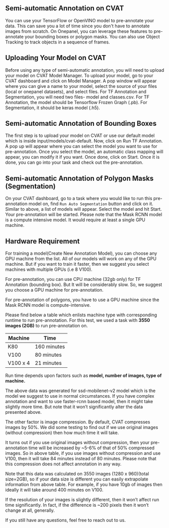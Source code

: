 ## Semi-automatic Annotation on CVAT

You can use your TensorFlow or OpenVINO model to pre-annotate your data. This can save you a lot of time since you don't have to annotate images from scratch. On Onepanel, you can leverage these features to pre-annotate your bounding boxes or polygon masks. You can also use Object Tracking to track objects in a sequence of frames.

## Uploading Your Model on CVAT
Before using any type of semi-automatic annotation, you will need to upload your model on CVAT Model Manager. To upload your model, go to your CVAT dashboard and click on Model Manager. A pop window will appear where you can give a name to your model, select the source of your files (local or onepanel datasets), and select files. For TF Annotation and Segmentation, you will need two files- model and classes.csv. For TF Annotation, the model should be Tensorflow Frozen Graph (.pb). For Segmentation, it should be keras model (.h5).

## Semi-automatic Annotation of Bounding Boxes
The first step is to upload your model on CVAT or use our default model which is inside input/models/cvat-default. Now, click on Run TF Annotation. A pop up will appear where you can select the model you want to use for pre-annotation. Once you select the model, an automatic class mapping will appear, you can modify it if you want. Once done, click on Start. Once it is done, you can go into your task and check out the pre-annotation.

## Semi-automatic Annotation of Polygon Masks (Segmentation)
On your CVAT dashboard, go to a task where you would like to run this pre-annotation model on, find `Run Auto Segmentation` button and click on it. Similar to above, a list of models will appear. Select the model and hit Start. Your pre-annotation will be started.
Please note that the Mask RCNN model is a compute intensive model. It would require at least a single GPU machine.

## Hardware Requirement 
For training a model(Create New Annotation Model), you can choose any GPU machine from the list. All of our models will work on any of the GPU machine. But if you want to train it faster, then we suggest you select machines with multiple GPUs (i.e 8 V100).

For pre-annotation, you can use CPU machine (32gb only) for TF Annotation (bounding box). But It will be considerably slow. So, we suggest you choose a GPU machine for pre-annotation. 

For pre-annotation of polygons, you have to use a GPU machine since the Mask RCNN model is compute-intensive.

Please find below a table which enlists machine type with corresponding runtime to run pre-annotation.
For this test, we used a task with **3550 images (2GB)** to run pre-annotation on.

Machine     | Time     
------------|---------------
K80         | 160 minutes  
V100        | 80 minutes 
V100 x 4    | 21 minutes 

Run time depends upon factors such as **model, number of images, type of machine.**

The above data was generated for ssd-mobilenet-v2 model which is the model we suggest to use in normal circumstances. If you have complex annotation and want to use faster-rcnn based model, then it might take slightly more time. But note that it won’t significantly alter the data presented above.

The other factor is image compression. By default, CVAT compresses images  by 50%. We did some testing to find out if we use original images (without compression) then how much time it will take.

It turns out if you use original images without compression, then your pre-annotation time will be increased by ~5-6% of that of 50% compressed images. So in above table, if you use images without compression and use V100, then it will take 84 minutes instead of 80 minutes. Please note that this compression does not affect annotation in any way.

Note that this data was calculated on 3550 images (1280 x 960)(total size=2GB), so if your data size is different you can easily extrapolate information from above table. For example, if you have 10gb of images then ideally it will take around 400 minutes on V100. 

If the resolution of your images is slightly different, then it won’t affect run time significantly. In fact, if the difference is ~200 pixels then it won’t change at all, generally.

If you still have any questions, feel free to reach out to us.
